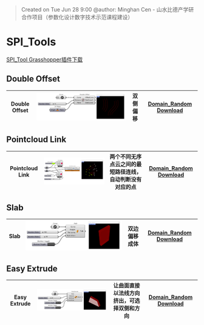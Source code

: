 > Created on Tue Jun 28 9:00 @author: Minghan Cen - 山水比德产学研合作项目（参数化设计数字技术示范课程建设）

# SPI_Tools
<a href="Material\SPI.rar">SPI_Tool Grasshopper插件下载</a> 

## Double Offset
| Double Offset |  <img src="./imgs\tool\Double Offset.png" height="auto" width="auto" title="caDesign"> | 双侧偏移 |  <a href="./Moths_components/Domain_Random.gh">Domain_Random Download</a> |
|---|---|---|---|

## Pointcloud Link
| Pointcloud Link |  <img src="./imgs\tool\PointCloud Link.png" height="auto" width="auto" title="caDesign"> | 两个不同无序点云之间的最短路径连线，自动判断没有对应的点 |  <a href="./Moths_components/Domain_Random.gh">Domain_Random Download</a> |
|---|---|---|---|

## Slab
| Slab |  <img src="./imgs\tool\Slab.png" height="auto" width="auto" title="caDesign"> | 双边偏移成体 |  <a href="./Moths_components/Domain_Random.gh">Domain_Random Download</a> |
|---|---|---|---|

## Easy Extrude
| Easy Extrude |  <img src="./imgs\tool\EasyExtrude.png" height="auto" width="auto" title="caDesign"> | 让曲面直接以法线方向挤出，可选择双侧和方向 |  <a href="./Moths_components/Domain_Random.gh">Domain_Random Download</a> |
|---|---|---|---|